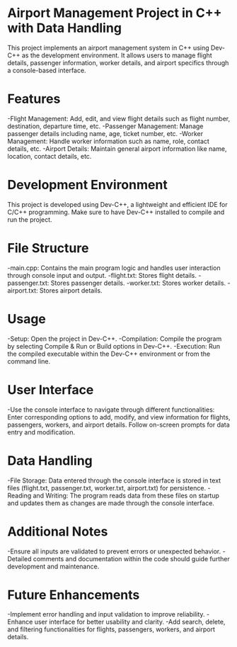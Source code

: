 # Airport Management Project in C++ with Data Handling
This project implements an airport management system in C++ using Dev-C++ as the development environment. It allows users to manage flight details, passenger information, worker details, and airport specifics through a console-based interface.

# Features
-Flight Management: Add, edit, and view flight details such as flight number, destination, departure time, etc.
-Passenger Management: Manage passenger details including name, age, ticket number, etc.
-Worker Management: Handle worker information such as name, role, contact details, etc.
-Airport Details: Maintain general airport information like name, location, contact details, etc.

# Development Environment
This project is developed using Dev-C++, a lightweight and efficient IDE for C/C++ programming. Make sure to have Dev-C++ installed to compile and run the project.

# File Structure
-main.cpp: Contains the main program logic and handles user interaction through console input and output.
-flight.txt: Stores flight details.
-passenger.txt: Stores passenger details.
-worker.txt: Stores worker details.
-airport.txt: Stores airport details.

# Usage
-Setup: Open the project in Dev-C++.
-Compilation: Compile the program by selecting Compile & Run or Build options in Dev-C++.
-Execution: Run the compiled executable within the Dev-C++ environment or from the command line.

# User Interface
-Use the console interface to navigate through different functionalities:
Enter corresponding options to add, modify, and view information for flights, passengers, workers, and airport details.
Follow on-screen prompts for data entry and modification.

# Data Handling
-File Storage: Data entered through the console interface is stored in text files (flight.txt, passenger.txt, worker.txt, airport.txt) for persistence.
-Reading and Writing: The program reads data from these files on startup and updates them as changes are made through the console interface.

# Additional Notes
-Ensure all inputs are validated to prevent errors or unexpected behavior.
-Detailed comments and documentation within the code should guide further development and maintenance.

# Future Enhancements
-Implement error handling and input validation to improve reliability.
-Enhance user interface for better usability and clarity.
-Add search, delete, and filtering functionalities for flights, passengers, workers, and airport details.

